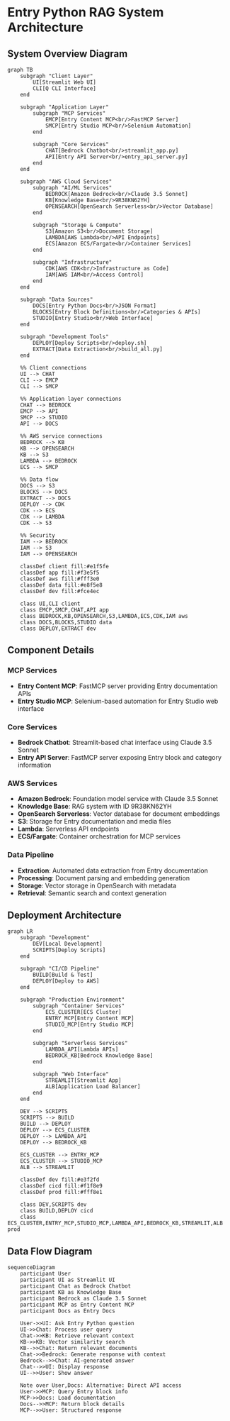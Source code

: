 # Entry Python RAG System Architecture

## System Overview Diagram

```mermaid
graph TB
    subgraph "Client Layer"
        UI[Streamlit Web UI]
        CLI[Q CLI Interface]
    end
    
    subgraph "Application Layer"
        subgraph "MCP Services"
            EMCP[Entry Content MCP<br/>FastMCP Server]
            SMCP[Entry Studio MCP<br/>Selenium Automation]
        end
        
        subgraph "Core Services"
            CHAT[Bedrock Chatbot<br/>streamlit_app.py]
            API[Entry API Server<br/>entry_api_server.py]
        end
    end
    
    subgraph "AWS Cloud Services"
        subgraph "AI/ML Services"
            BEDROCK[Amazon Bedrock<br/>Claude 3.5 Sonnet]
            KB[Knowledge Base<br/>9R38KN62YH]
            OPENSEARCH[OpenSearch Serverless<br/>Vector Database]
        end
        
        subgraph "Storage & Compute"
            S3[Amazon S3<br/>Document Storage]
            LAMBDA[AWS Lambda<br/>API Endpoints]
            ECS[Amazon ECS/Fargate<br/>Container Services]
        end
        
        subgraph "Infrastructure"
            CDK[AWS CDK<br/>Infrastructure as Code]
            IAM[AWS IAM<br/>Access Control]
        end
    end
    
    subgraph "Data Sources"
        DOCS[Entry Python Docs<br/>JSON Format]
        BLOCKS[Entry Block Definitions<br/>Categories & APIs]
        STUDIO[Entry Studio<br/>Web Interface]
    end
    
    subgraph "Development Tools"
        DEPLOY[Deploy Scripts<br/>deploy.sh]
        EXTRACT[Data Extraction<br/>build_all.py]
    end
    
    %% Client connections
    UI --> CHAT
    CLI --> EMCP
    CLI --> SMCP
    
    %% Application layer connections
    CHAT --> BEDROCK
    EMCP --> API
    SMCP --> STUDIO
    API --> DOCS
    
    %% AWS service connections
    BEDROCK --> KB
    KB --> OPENSEARCH
    KB --> S3
    LAMBDA --> BEDROCK
    ECS --> SMCP
    
    %% Data flow
    DOCS --> S3
    BLOCKS --> DOCS
    EXTRACT --> DOCS
    DEPLOY --> CDK
    CDK --> ECS
    CDK --> LAMBDA
    CDK --> S3
    
    %% Security
    IAM --> BEDROCK
    IAM --> S3
    IAM --> OPENSEARCH
    
    classDef client fill:#e1f5fe
    classDef app fill:#f3e5f5
    classDef aws fill:#fff3e0
    classDef data fill:#e8f5e8
    classDef dev fill:#fce4ec
    
    class UI,CLI client
    class EMCP,SMCP,CHAT,API app
    class BEDROCK,KB,OPENSEARCH,S3,LAMBDA,ECS,CDK,IAM aws
    class DOCS,BLOCKS,STUDIO data
    class DEPLOY,EXTRACT dev
```

## Component Details

### MCP Services
- **Entry Content MCP**: FastMCP server providing Entry documentation APIs
- **Entry Studio MCP**: Selenium-based automation for Entry Studio web interface

### Core Services  
- **Bedrock Chatbot**: Streamlit-based chat interface using Claude 3.5 Sonnet
- **Entry API Server**: FastMCP server exposing Entry block and category information

### AWS Services
- **Amazon Bedrock**: Foundation model service with Claude 3.5 Sonnet
- **Knowledge Base**: RAG system with ID 9R38KN62YH
- **OpenSearch Serverless**: Vector database for document embeddings
- **S3**: Storage for Entry documentation and media files
- **Lambda**: Serverless API endpoints
- **ECS/Fargate**: Container orchestration for MCP services

### Data Pipeline
- **Extraction**: Automated data extraction from Entry documentation
- **Processing**: Document parsing and embedding generation
- **Storage**: Vector storage in OpenSearch with metadata
- **Retrieval**: Semantic search and context generation

## Deployment Architecture

```mermaid
graph LR
    subgraph "Development"
        DEV[Local Development]
        SCRIPTS[Deploy Scripts]
    end
    
    subgraph "CI/CD Pipeline"
        BUILD[Build & Test]
        DEPLOY[Deploy to AWS]
    end
    
    subgraph "Production Environment"
        subgraph "Container Services"
            ECS_CLUSTER[ECS Cluster]
            ENTRY_MCP[Entry Content MCP]
            STUDIO_MCP[Entry Studio MCP]
        end
        
        subgraph "Serverless Services"
            LAMBDA_API[Lambda APIs]
            BEDROCK_KB[Bedrock Knowledge Base]
        end
        
        subgraph "Web Interface"
            STREAMLIT[Streamlit App]
            ALB[Application Load Balancer]
        end
    end
    
    DEV --> SCRIPTS
    SCRIPTS --> BUILD
    BUILD --> DEPLOY
    DEPLOY --> ECS_CLUSTER
    DEPLOY --> LAMBDA_API
    DEPLOY --> BEDROCK_KB
    
    ECS_CLUSTER --> ENTRY_MCP
    ECS_CLUSTER --> STUDIO_MCP
    ALB --> STREAMLIT
    
    classDef dev fill:#e3f2fd
    classDef cicd fill:#f1f8e9
    classDef prod fill:#fff8e1
    
    class DEV,SCRIPTS dev
    class BUILD,DEPLOY cicd
    class ECS_CLUSTER,ENTRY_MCP,STUDIO_MCP,LAMBDA_API,BEDROCK_KB,STREAMLIT,ALB prod
```

## Data Flow Diagram

```mermaid
sequenceDiagram
    participant User
    participant UI as Streamlit UI
    participant Chat as Bedrock Chatbot
    participant KB as Knowledge Base
    participant Bedrock as Claude 3.5 Sonnet
    participant MCP as Entry Content MCP
    participant Docs as Entry Docs
    
    User->>UI: Ask Entry Python question
    UI->>Chat: Process user query
    Chat->>KB: Retrieve relevant context
    KB->>KB: Vector similarity search
    KB-->>Chat: Return relevant documents
    Chat->>Bedrock: Generate response with context
    Bedrock-->>Chat: AI-generated answer
    Chat-->>UI: Display response
    UI-->>User: Show answer
    
    Note over User,Docs: Alternative: Direct API access
    User->>MCP: Query Entry block info
    MCP->>Docs: Load documentation
    Docs-->>MCP: Return block details
    MCP-->>User: Structured response
```
